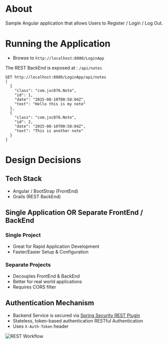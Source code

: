 # About

Sample Angular application that allows Users to Register / Login / Log Out. 

# Running the Application

* Browse to `http://localhost:8080/LoginApp`

The REST BackEnd is exposed at : `/api/notes`

```
GET http://localhost:8080/LoginApp/api/notes 
[
  {
    "class": "com.jxc876.Note",
    "id": 1,
    "date": "2015-08-10T00:58:04Z",
    "text": "Hello this is my note"
  },
  {
    "class": "com.jxc876.Note",
    "id": 2,
    "date": "2015-08-10T00:58:04Z",
    "text": "This is another note"
  }
]
```


# Design Decisions

## Tech Stack

* Angular / BootStrap (FrontEnd)
* Grails (REST BackEnd)


## Single Application OR Separate FrontEnd / BackEnd

### Single Project

* Great for Rapid Application Development
* Faster/Easier Setup & Configuration

### Separate Projects

* Decouples FrontEnd & BackEnd
* Better for real world applications
* Requires CORS filter

## Authentication Mechanism 

* Backend Service is secured via [Spring Security REST Plugin](https://grails.org/plugin/spring-security-rest)
* Stateless, token-based authentication RESTful Authentication
* Uses `X-Auth-Token` header

![REST Workflow](http://alvarosanchez.github.io/grails-spring-security-rest/1.5.1/docs/img/rest.png)


